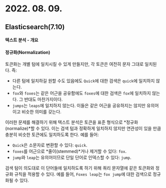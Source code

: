 # 2022. 08. 09.

## Elasticsearch(7.10)

#### 텍스트 분석 - 개요

#### 정규화(Normalization)

토큰화는 개별 텀에 일치시킬 수 있게 만들지만, 각 토큰은 여전히 문자 그대로 일치된다. 즉:

* 다른 텀에 일치하길 원할 수도 있음에도 `Quick`에 대한 검색은 `quick`에 일치하지 않는다.
* `fox`와 `foxes`는 같은 어근을 공유함에도 `foxes`에 대한 검색은 `fox`에 일치하지 않는다. 그 반대도 마찬가지이다.
* `jumps`는 `leaps`에 일치하지 않는다. 이들은 같은 어근을 공유하지는 않지만 유의어이고 비슷한 의미를 갖는다.

이러한 문제를 해결하기 위해 텍스트 분석은 토큰을 표준 형식으로 *정규화(normalize)*할 수 있다. 이는 검색 텀과 정확하게 일치하지 않지만 연관성이 있을 만큼 충분히 비슷한 토큰에도 일치하도록 한다. 예를 들어:

* `Quick`은 소문자로 변환할 수 있다: `quick`.
* `foxes`를 어근으로 *줄이(stemmed)*거나 제거할 수 있다: `fox`.
* `jump`와 `leap`는 유의어이므로 단일 단어로 인덱스할 수 있다: `jump`.

검색 텀이 의도대로 이 단어들에 일치하도록 하기 위해 쿼리 문자열에 같은 토큰화와 정규화 규칙을 적용할 수 있다. 예를 들어, `Foxes leap`는 `fox jump`에 대한 검색으로 정규화될 수 있다.